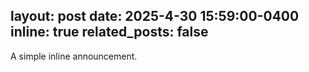 layout: post
date: 2025-4-30 15:59:00-0400
inline: true
related_posts: false
---

A simple inline announcement.
